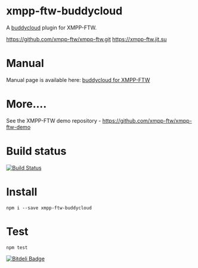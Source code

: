 xmpp-ftw-buddycloud
====================

A [buddycloud](http://buddycloud.com) plugin for XMPP-FTW.

https://github.com/xmpp-ftw/xmpp-ftw.git
https://xmpp-ftw.jit.su

# Manual

Manual page is available here: [buddycloud for XMPP-FTW](https://xmpp-ftw.jit.su/manual/extensions#buddycloud)

# More....

See the XMPP-FTW demo repository - https://github.com/xmpp-ftw/xmpp-ftw-demo

# Build status

[![Build Status](https://secure.travis-ci.org/xmpp-ftw/xmpp-ftw-buddycloud.png)](http://travis-ci.org/xmpp-ftw/xmpp-ftw-buddycloud)

# Install

```
npm i --save xmpp-ftw-buddycloud
```

# Test

```
npm test
```


[![Bitdeli Badge](https://d2weczhvl823v0.cloudfront.net/xmpp-ftw/xmpp-ftw-buddycloud/trend.png)](https://bitdeli.com/free "Bitdeli Badge")

